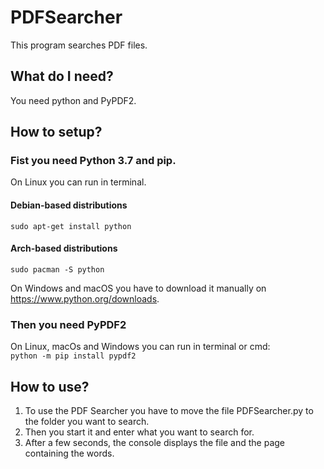 # PDFSearcher
This program searches PDF files.
## What do I need?
You need python and PyPDF2.
## How to setup?
### Fist you need Python 3.7 and pip.
On Linux you can run in terminal.
#### Debian-based distributions
`sudo apt-get install python`
#### Arch-based distributions
`sudo pacman -S python`

On Windows and macOS you have to download it manually on https://www.python.org/downloads.
### Then you need PyPDF2
On Linux, macOs and Windows you can run in terminal or cmd:  
`python -m pip install pypdf2`
## How to use?
1. To use the PDF Searcher you have to move the file PDFSearcher.py to the folder you want to search.
2. Then you start it and enter what you want to search for.
3. After a few seconds, the console displays the file and the page containing the words.
